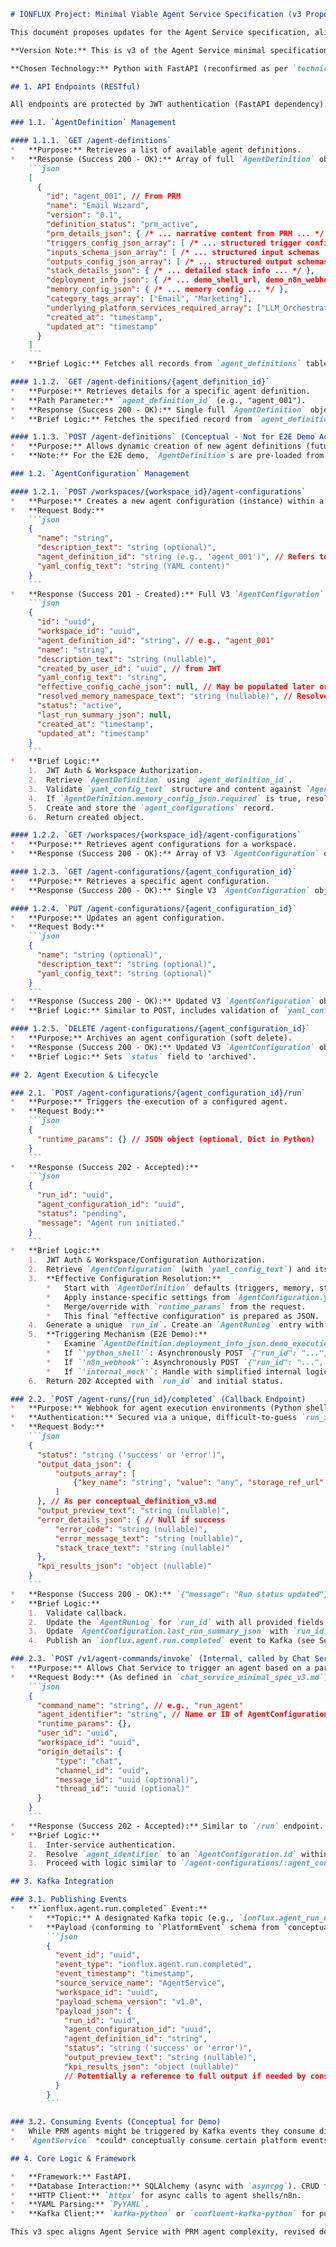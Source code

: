 ```markdown
# IONFLUX Project: Minimal Viable Agent Service Specification (v3 Proposals)

This document proposes updates for the Agent Service specification, aligning it with `core_agent_blueprints_v3.md` (PRM), `conceptual_definition_v3.md`, `technical_stack_and_demo_strategy_v3.md`, and `agent_interaction_model_v3.md`.

**Version Note:** This is v3 of the Agent Service minimal specification.

**Chosen Technology:** Python with FastAPI (reconfirmed as per `technical_stack_and_demo_strategy_v3.md`).

## 1. API Endpoints (RESTful)

All endpoints are protected by JWT authentication (FastAPI dependency). Authorization logic (workspace membership, ownership) is handled per endpoint.

### 1.1. `AgentDefinition` Management

#### 1.1.1. `GET /agent-definitions`
*   **Purpose:** Retrieves a list of available agent definitions.
*   **Response (Success 200 - OK):** Array of full `AgentDefinition` objects (as per `conceptual_definition_v3.md`).
    ```json
    [
      {
        "id": "agent_001", // From PRM
        "name": "Email Wizard",
        "version": "0.1",
        "definition_status": "prm_active",
        "prm_details_json": { /* ... narrative content from PRM ... */ },
        "triggers_config_json_array": [ /* ... structured trigger configs ... */ ],
        "inputs_schema_json_array": [ /* ... structured input schemas ... */ ],
        "outputs_config_json_array": [ /* ... structured output schemas ... */ ],
        "stack_details_json": { /* ... detailed stack info ... */ },
        "deployment_info_json": { /* ... demo_shell_url, demo_n8n_webhook_url, etc. ... */ },
        "memory_config_json": { /* ... memory config ... */ },
        "category_tags_array": ["Email", "Marketing"],
        "underlying_platform_services_required_array": ["LLM_Orchestration", "Email_Dispatch"],
        "created_at": "timestamp",
        "updated_at": "timestamp"
      }
    ]
    ```
*   **Brief Logic:** Fetches all records from `agent_definitions` table. For demo, these are seeded from PRM blueprints.

#### 1.1.2. `GET /agent-definitions/{agent_definition_id}`
*   **Purpose:** Retrieves details for a specific agent definition.
*   **Path Parameter:** `agent_definition_id` (e.g., "agent_001").
*   **Response (Success 200 - OK):** Single full `AgentDefinition` object.
*   **Brief Logic:** Fetches the specified record from `agent_definitions`.

#### 1.1.3. `POST /agent-definitions` (Conceptual - Not for E2E Demo Active Use)
*   **Purpose:** Allows dynamic creation of new agent definitions (future feature).
*   **Note:** For the E2E demo, `AgentDefinition`s are pre-loaded from `core_agent_blueprints_v3.md` via `initial_schema_demo_v3.sql`. This endpoint would not be actively used in the demo.

### 1.2. `AgentConfiguration` Management

#### 1.2.1. `POST /workspaces/{workspace_id}/agent-configurations`
*   **Purpose:** Creates a new agent configuration (instance) within a workspace.
*   **Request Body:**
    ```json
    {
      "name": "string",
      "description_text": "string (optional)",
      "agent_definition_id": "string (e.g., 'agent_001')", // Refers to AgentDefinition.id
      "yaml_config_text": "string (YAML content)"
    }
    ```
*   **Response (Success 201 - Created):** Full V3 `AgentConfiguration` object.
    ```json
    {
      "id": "uuid",
      "workspace_id": "uuid",
      "agent_definition_id": "string", // e.g., "agent_001"
      "name": "string",
      "description_text": "string (nullable)",
      "created_by_user_id": "uuid", // from JWT
      "yaml_config_text": "string",
      "effective_config_cache_json": null, // May be populated later or by a background process
      "resolved_memory_namespace_text": "string (nullable)", // Resolved based on definition and yaml_config
      "status": "active",
      "last_run_summary_json": null,
      "created_at": "timestamp",
      "updated_at": "timestamp"
    }
    ```
*   **Brief Logic:**
    1.  JWT Auth & Workspace Authorization.
    2.  Retrieve `AgentDefinition` using `agent_definition_id`.
    3.  Validate `yaml_config_text` structure and content against `AgentDefinition.inputs_schema_json_array` and other configurable aspects (triggers, memory, stack preferences) defined as overridable in the `AgentDefinition`.
    4.  If `AgentDefinition.memory_config_json.required` is true, resolve the `resolved_memory_namespace_text` using `AgentDefinition.memory_config_json.default_namespace_template` and any relevant values from `yaml_config_text`.
    5.  Create and store the `agent_configurations` record.
    6.  Return created object.

#### 1.2.2. `GET /workspaces/{workspace_id}/agent-configurations`
*   **Purpose:** Retrieves agent configurations for a workspace.
*   **Response (Success 200 - OK):** Array of V3 `AgentConfiguration` objects (can be a summary view, but full object for consistency in demo).

#### 1.2.3. `GET /agent-configurations/{agent_configuration_id}`
*   **Purpose:** Retrieves a specific agent configuration.
*   **Response (Success 200 - OK):** Single V3 `AgentConfiguration` object.

#### 1.2.4. `PUT /agent-configurations/{agent_configuration_id}`
*   **Purpose:** Updates an agent configuration.
*   **Request Body:**
    ```json
    {
      "name": "string (optional)",
      "description_text": "string (optional)",
      "yaml_config_text": "string (optional)"
    }
    ```
*   **Response (Success 200 - OK):** Updated V3 `AgentConfiguration` object.
*   **Brief Logic:** Similar to POST, includes validation of `yaml_config_text` if provided.

#### 1.2.5. `DELETE /agent-configurations/{agent_configuration_id}`
*   **Purpose:** Archives an agent configuration (soft delete).
*   **Response (Success 200 - OK):** Updated V3 `AgentConfiguration` object with status 'archived'.
*   **Brief Logic:** Sets `status` field to 'archived'.

## 2. Agent Execution & Lifecycle

### 2.1. `POST /agent-configurations/{agent_configuration_id}/run`
*   **Purpose:** Triggers the execution of a configured agent.
*   **Request Body:**
    ```json
    {
      "runtime_params": {} // JSON object (optional, Dict in Python)
    }
    ```
*   **Response (Success 202 - Accepted):**
    ```json
    {
      "run_id": "uuid",
      "agent_configuration_id": "uuid",
      "status": "pending",
      "message": "Agent run initiated."
    }
    ```
*   **Brief Logic:**
    1.  JWT Auth & Workspace/Configuration Authorization.
    2.  Retrieve `AgentConfiguration` (with `yaml_config_text`) and its parent `AgentDefinition`.
    3.  **Effective Configuration Resolution:**
        *   Start with `AgentDefinition` defaults (triggers, memory, stack options).
        *   Apply instance-specific settings from `AgentConfiguration.yaml_config_text` (inputs, trigger overrides, memory overrides, stack preferences).
        *   Merge/override with `runtime_params` from the request.
        *   This final "effective configuration" is prepared as JSON.
    4.  Generate a unique `run_id`. Create an `AgentRunLog` entry with this `run_id`, `status: 'pending'`, `agent_definition_id_version` (from `AgentDefinition`), and store the `input_params_resolved_json` (the effective configuration).
    5.  **Triggering Mechanism (E2E Demo):**
        *   Examine `AgentDefinition.deployment_info_json.demo_execution_type`.
        *   If `'python_shell'`: Asynchronously POST `{"run_id": "...", "effective_config_json": { ... }}` to the URL in `AgentDefinition.deployment_info_json.demo_shell_url`.
        *   If `'n8n_webhook'`: Asynchronously POST `{"run_id": "...", "effective_config_json": { ... }}` to the URL in `AgentDefinition.deployment_info_json.demo_n8n_webhook_url`.
        *   If `'internal_mock'`: Handle with simplified internal logic for peripheral demo agents (not the key Python shell ones).
    6.  Return 202 Accepted with `run_id` and initial status.

### 2.2. `POST /agent-runs/{run_id}/completed` (Callback Endpoint)
*   **Purpose:** Webhook for agent execution environments (Python shells, n8n) to report completion.
*   **Authentication:** Secured via a unique, difficult-to-guess `run_id` in path, or internal network policies / shared secret for demo.
*   **Request Body:**
    ```json
    {
      "status": "string ('success' or 'error')",
      "output_data_json": {
          "outputs_array": [
              {"key_name": "string", "value": "any", "storage_ref_url": "string (nullable)"}
          ]
      }, // As per conceptual_definition_v3.md
      "output_preview_text": "string (nullable)",
      "error_details_json": { // Null if success
          "error_code": "string (nullable)",
          "error_message_text": "string (nullable)",
          "stack_trace_text": "string (nullable)"
      },
      "kpi_results_json": "object (nullable)"
    }
    ```
*   **Response (Success 200 - OK):** `{"message": "Run status updated"}`.
*   **Brief Logic:**
    1.  Validate callback.
    2.  Update the `AgentRunLog` for `run_id` with all provided fields.
    3.  Update `AgentConfiguration.last_run_summary_json` with `run_id`, `status`, `NOW()` timestamp, and `output_preview_text`.
    4.  Publish an `ionflux.agent.run.completed` event to Kafka (see Section 3.1).

### 2.3. `POST /v1/agent-commands/invoke` (Internal, called by Chat Service)
*   **Purpose:** Allows Chat Service to trigger an agent based on a parsed command.
*   **Request Body:** (As defined in `chat_service_minimal_spec_v3.md`)
    ```json
    {
      "command_name": "string", // e.g., "run_agent"
      "agent_identifier": "string", // Name or ID of AgentConfiguration
      "runtime_params": {},
      "user_id": "uuid",
      "workspace_id": "uuid",
      "origin_details": {
          "type": "chat",
          "channel_id": "uuid",
          "message_id": "uuid (optional)",
          "thread_id": "uuid (optional)"
      }
    }
    ```
*   **Response (Success 202 - Accepted):** Similar to `/run` endpoint.
*   **Brief Logic:**
    1.  Inter-service authentication.
    2.  Resolve `agent_identifier` to an `AgentConfiguration.id` within the `workspace_id`.
    3.  Proceed with logic similar to `/agent-configurations/:agent_config_id/run` (effective config resolution, `AgentRunLog` creation, triggering agent shell/webhook). The `origin_details` can be passed within the `effective_config` if the agent needs them.

## 3. Kafka Integration

### 3.1. Publishing Events
*   **`ionflux.agent.run.completed` Event:**
    *   **Topic:** A designated Kafka topic (e.g., `ionflux.agent_run_updates`).
    *   **Payload (conforming to `PlatformEvent` schema from `conceptual_definition_v3.md`):**
        ```json
        {
          "event_id": "uuid",
          "event_type": "ionflux.agent.run.completed",
          "event_timestamp": "timestamp",
          "source_service_name": "AgentService",
          "workspace_id": "uuid",
          "payload_schema_version": "v1.0",
          "payload_json": {
            "run_id": "uuid",
            "agent_configuration_id": "uuid",
            "agent_definition_id": "string",
            "status": "string ('success' or 'error')",
            "output_preview_text": "string (nullable)",
            "kpi_results_json": "object (nullable)"
            // Potentially a reference to full output if needed by consumers
          }
        }
        ```

### 3.2. Consuming Events (Conceptual for Demo)
*   While PRM agents might be triggered by Kafka events they consume directly in their runtime, for the E2E demo, `AgentService` itself might not directly consume many external Kafka events to trigger agents. Instead, agent shells (Python/FastAPI) would have their own Kafka consumers if their `AgentDefinition.triggers_config_json_array` specifies an `event_stream` trigger.
*   `AgentService` *could* conceptually consume certain platform events (e.g., `ionflux.workspace.saas_connection_updated`) to perform administrative actions on related `AgentConfiguration`s (e.g., mark as 'error_requires_review' if a required connection is dropped). This is not a primary focus for the minimal demo spec.

## 4. Core Logic & Framework

*   **Framework:** FastAPI.
*   **Database Interaction:** SQLAlchemy (async with `asyncpg`). CRUD for `agent_definitions`, `agent_configurations`, `agent_run_logs`.
*   **HTTP Client:** `httpx` for async calls to agent shells/n8n.
*   **YAML Parsing:** `PyYAML`.
*   **Kafka Client:** `kafka-python` or `confluent-kafka-python` for publishing events.

This v3 spec aligns Agent Service with PRM agent complexity, revised demo strategy (Python shells, Kafka), and V3 data models.
```
